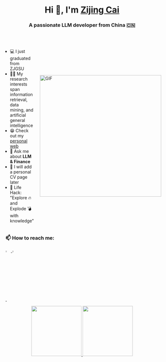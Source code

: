 <h1 align="center">Hi 👋, I'm <a href="https://aaronzijingcai.github.io/" target="blank">Zijing Cai</a></h1>

<h3 align="center">A passionate LLM developer from China 🇨🇳</h3>

<br/>





<div style="display: flex; align-items: center; justify-content: center; margin: 20px;">
  <div>
    <ul>
      <li>💻 I just graduated from ZJGSU</li>
      <li>👨‍💻 My research interests span information retrieval, data mining, and artificial general intelligence</li>
      <li>😁 Check out my <a href="https://aaronzijingcai.github.io/">personal web</a></li>
      <li>💬 Ask me about <strong>LLM & Finance</strong></li>
      <li>📄 I will add a personal CV page later</li>
      <li>🎯 Life Hack: "Explore 🔥 and Explode 💣 with knowledge"</li>
    </ul>
  </div>
  <img src="https://media.giphy.com/media/SWoSkN6DxTszqIKEqv/giphy.gif" alt="GIF" style="width: 400px; height: auto; margin-left: 20px;">
</div>

<h3> 📫 How to reach me: </h3>

<p align="left">
    <a href="https://x.com/Zijing_Cai_"> <img src="pic/twitter.png" width="3.5%"/>
    <a href="aaron.zijingcai@gmail.com"> <img src="pic/google.png" width="3.5%"/>
</p>&nbsp;

<p align="center">
   <a href="https://github.com/Aaronzijingcai">
      <img height="165em" src="https://github-readme-stats.vercel.app/api?username=Aaronzijingcai&theme=buefy&show_icons=true" />
   </a>
   <a href="https://github.com/Aaronzijingcai">
      <img height="165em" src="https://github-readme-stats.vercel.app/api/top-langs/?username=Aaronzijingcai&theme=buefy&layout=compact" />
   </a>
</p>
